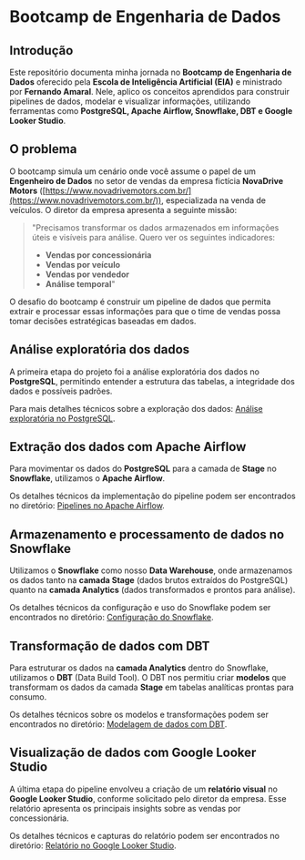# Bootcamp de Engenharia de Dados

## Introdução
Este repositório documenta minha jornada no **Bootcamp de Engenharia de Dados** oferecido pela **Escola de Inteligência Artificial (EIA)** e ministrado por **Fernando Amaral**. Nele, aplico os conceitos aprendidos para construir pipelines de dados, modelar e visualizar informações, utilizando ferramentas como **PostgreSQL, Apache Airflow, Snowflake, DBT e Google Looker Studio**.

## O problema
O bootcamp simula um cenário onde você assume o papel de um **Engenheiro de Dados** no setor de vendas da empresa fictícia **NovaDrive Motors** ([https://www.novadrivemotors.com.br/](https://www.novadrivemotors.com.br/)), especializada na venda de veículos. O diretor da empresa apresenta a seguinte missão:

> "Precisamos transformar os dados armazenados em informações úteis e visíveis para análise. Quero ver os seguintes indicadores:
> - **Vendas por concessionária**
> - **Vendas por veículo**
> - **Vendas por vendedor**
> - **Análise temporal**"

O desafio do bootcamp é construir um pipeline de dados que permita extrair e processar essas informações para que o time de vendas possa tomar decisões estratégicas baseadas em dados.

## Análise exploratória dos dados
A primeira etapa do projeto foi a análise exploratória dos dados no **PostgreSQL**, permitindo entender a estrutura das tabelas, a integridade dos dados e possíveis padrões.

Para mais detalhes técnicos sobre a exploração dos dados: [Análise exploratória no PostgreSQL](postgreSQL/README.md).

## Extração dos dados com Apache Airflow
Para movimentar os dados do **PostgreSQL** para a camada de **Stage** no **Snowflake**, utilizamos o **Apache Airflow**. 

Os detalhes técnicos da implementação do pipeline podem ser encontrados no diretório: [Pipelines no Apache Airflow](./airflow/README.md).

## Armazenamento e processamento de dados no Snowflake
Utilizamos o **Snowflake** como nosso **Data Warehouse**, onde armazenamos os dados tanto na **camada Stage** (dados brutos extraídos do PostgreSQL) quanto na **camada Analytics** (dados transformados e prontos para análise).

Os detalhes técnicos da configuração e uso do Snowflake podem ser encontrados no diretório: [Configuração do Snowflake](./snowflake/README.md).

## Transformação de dados com DBT
Para estruturar os dados na **camada Analytics** dentro do Snowflake, utilizamos o **DBT** (Data Build Tool). O DBT nos permitiu criar **modelos** que transformam os dados da camada **Stage** em tabelas analíticas prontas para consumo.

Os detalhes técnicos sobre os modelos e transformações podem ser encontrados no diretório: [Modelagem de dados com DBT](./dbt/README.md).

## Visualização de dados com Google Looker Studio
A última etapa do pipeline envolveu a criação de um **relatório visual** no **Google Looker Studio**, conforme solicitado pelo diretor da empresa. Esse relatório apresenta os principais insights sobre as vendas por concessionária.

Os detalhes técnicos e capturas do relatório podem ser encontrados no diretório: [Relatório no Google Looker Studio](./looker-studio/README.md).
